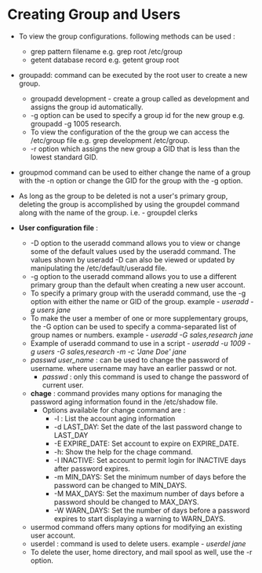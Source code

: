 # Creating Group and Users 

- To view the group configurations. following methods can be used : 
    - grep pattern filename e.g.  grep root /etc/group
    - getent database record e.g. getent group root
- groupadd: command can be executed by the root user to create a new group.
    - groupadd development - create a group called as development and assigns the group id automatically.
    - -g option can be used to specify a group id for the new group e.g. groupadd -g 1005 research.
    - To view the configuration of the the group we can access the /etc/group file e.g. grep development /etc/group.
    -  -r option which assigns the new group a GID that is less than the lowest standard GID.

- groupmod command can be used to either change the name of a group with the -n option or change the GID for the group with the -g option.
- As long as the group to be deleted is not a user's primary group, deleting the group is accomplished by using the groupdel command along with the name of the group. i.e. - groupdel clerks
- __User configuration file__ : 
    - -D option to the useradd command allows you to view or change some of the default values used by the useradd command. The values shown by useradd -D can also be viewed or updated by manipulating the /etc/default/useradd file.
    - -g option to the useradd command allows you to use a different primary group than the default when creating a new user account.
    - To specify a primary group with the useradd command, use the -g option with either the name or GID of the group. example -  _useradd -g users jane_
    - To make the user a member of one or more supplementary groups, the -G option can be used to specify a comma-separated list of group names or numbers. example - _useradd -G sales,research jane_
    - Example of useradd command to use in a script - _useradd -u 1009 -g users -G sales,research -m -c 'Jane Doe' jane_
    - _passwd user_name_ : can be used to change the password of username. where username may have an earlier passwd or not.
        - _passwd_ : only this command is used to change the password of current user.
    - __chage__ :  command provides many options for managing the password aging information found in the /etc/shadow file.
        - Options available for change command are : 
            - -l : List the account aging information
            - -d LAST_DAY:	Set the date of the last password change to LAST_DAY
            - -E EXPIRE_DATE:	Set account to expire on EXPIRE_DATE.
            - -h:	Show the help for the chage command.
            - -I INACTIVE:	Set account to permit login for INACTIVE days after password expires.
            - -m MIN_DAYS:	Set the minimum number of days before the password can be changed to MIN_DAYS.
            - -M MAX_DAYS:	Set the maximum number of days before a password should be changed to MAX_DAYS.
            - -W WARN_DAYS:	Set the number of days before a password expires to start displaying a warning to WARN_DAYS.
    - usermod command offers many options for modifying an existing user account.
    - userdel :  command is used to delete users. example - _userdel jane_
    - To delete the user, home directory, and mail spool as well, use the -r option.
